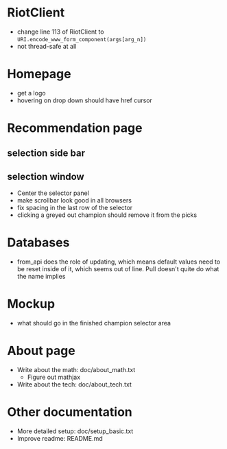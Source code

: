 RiotClient
===========
- change line 113 of RiotClient to `URI.encode_www_form_component(args[arg_n])`
- not thread-safe at all


Homepage
===========
- get a logo
- hovering on drop down should have href cursor


Recommendation page
==========
selection side bar
---------------

selection window
-----------------
- Center the selector panel
- make scrollbar look good in all browsers
- fix spacing in the last row of the selector
- clicking a greyed out champion should remove it from the picks


Databases
==========
- from_api does the role of updating, which means default values need to be reset inside of it, which seems out of line. Pull doesn't quite do what the name implies

Mockup
==========
- what should go in the finished champion selector area


About page
==========
- Write about the math: doc/about_math.txt
    - Figure out mathjax
- Write about the tech: doc/about_tech.txt


Other documentation
==========
- More detailed setup: doc/setup_basic.txt
- Improve readme: README.md
